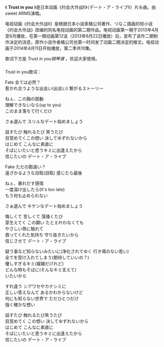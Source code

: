 

《 **Trust in you** 》是日本动画《约会大作战Ⅱ》（デート・ア・ライブⅡ）片头曲。由sweet ARMS演唱。

电视动画《约会大作战Ⅱ》是根据日本小说家橘公司著作、つなこ插画的轻小说《约会大作战》改编的同名电视动画的第二期作品。电视动画第一期于2013年4月至6月播放，在第一期动画第12话（2013年6月22日播放）后，宣布了该作二期制作决定的消息，原作小说作者橘公司也第一时间发了动画二期决定的推文。电视动画于2014年4月11日开始播放，第二季共10集。

歌词下方是 _Trust in you钢琴谱_ ，欢迎大家使用。

###  
Trust in you歌词：

Fate 全ては必然？  
惹かれ合うような出会い(出会い) 繋がるストーリー

ねぇ、この胸の鼓動  
理解できないなら(up to you)  
このまま落ちて行くだけ

さぁ選んで スリルなデート始めましょう

話すたび 触れるたび 笑うたび  
目覚めてくこの想い 決してゆずれないから  
はじめて こんなに素直に  
そばにいたいと思うキミに出逢えたから  
信じたいの デート・ア・ライブ

Fake ただの勘違い？  
遠ざかるような目眩(目眩) 感じたら最後

ねぇ、暴れだす感情  
一度溶け出したら(It's too late)  
もう何も止められない

さぁ選んで キケンなデート始めましょう

悔しくて 苦しくて 藻掻くたび  
芽生えてく この願い たとえ叶わなくても  
やさしい唇に触れて  
救ってくれた気持ち 守り抜きたいから  
信じさせて デート・ア・ライブ

疑う事など知らないみたいに(浄化されてゆく 行き場のない思い)  
全てを受け入れてしまう(期待していいの？)  
優しすぎるキミ(複雑だけれど)  
どんな時もそばに(そんなキミ支えて)  
いたいから

すれ違う シアワセやカナシミに  
正しい答えなんて あるかわからないけど  
何にも知らない世界で ただひとつだけ  
強く確かな想い

話すたび 触れるたび笑うたび  
目覚めてく この想い 決してゆずれないから  
はじめて こんなに素直に  
そばにいたいと思うキミに出逢えたから  
信じたいの デート・ア・ライブ

  

